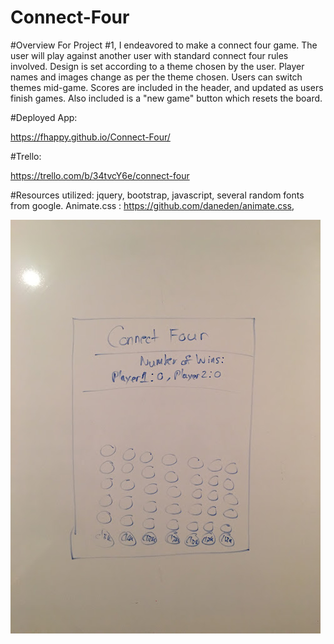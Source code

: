# Connect-Four

#Overview
For Project #1, I endeavored to make a connect four game. The user will play against another user with standard connect four rules involved. Design is set according to a theme chosen by the user. Player names and images change as per the theme chosen. Users can switch themes mid-game. Scores are included in the header, and updated as users finish games. Also included is a "new game" button which resets the board.

#Deployed App:

https://fhappy.github.io/Connect-Four/

#Trello:

https://trello.com/b/34tvcY6e/connect-four

#Resources utilized:
jquery, bootstrap, javascript, several random fonts from google.
Animate.css : https://github.com/daneden/animate.css, 

![WireFrame](/images/wireframe.JPG?raw=true "Optional Title")
